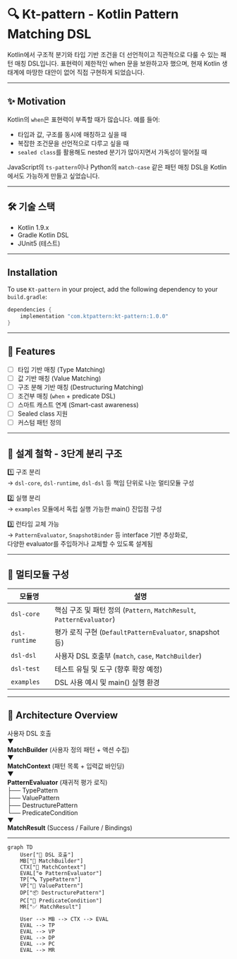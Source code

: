# 🔍 Kt-pattern - Kotlin Pattern Matching DSL

Kotlin에서 구조적 분기와 타입 기반 조건을 더 선언적이고 직관적으로 다룰 수 있는 패턴 매칭 DSL입니다.
표현력이 제한적인 when 문을 보완하고자 했으며, 현재 Kotlin 생태계에 마땅한 대안이 없어 직접 구현하게 되었습니다.

---

## ✨ Motivation

Kotlin의 `when`은 표현력이 부족할 때가 많습니다. 예를 들어:

- 타입과 값, 구조를 동시에 매칭하고 싶을 때
- 복잡한 조건문을 선언적으로 다루고 싶을 때
- `sealed class`를 활용해도 nested 분기가 많아지면서 가독성이 떨어질 때

JavaScript의 `ts-pattern`이나 Python의 `match-case` 같은 패턴 매칭 DSL을 Kotlin에서도 가능하게 만들고 싶었습니다.

---

## 🛠 기술 스택

- Kotlin 1.9.x
- Gradle Kotlin DSL
- JUnit5 (테스트)

---

## Installation

To use `Kt-pattern` in your project, add the following dependency to your `build.gradle`:

```gradle
dependencies {
    implementation "com.ktpattern:kt-pattern:1.0.0"
}
```

---

## 🚀 Features

- [ ] 타입 기반 매칭 (Type Matching)
- [ ] 값 기반 매칭 (Value Matching)
- [ ] 구조 분해 기반 매칭 (Destructuring Matching)
- [ ] 조건부 매칭 (`when` + predicate DSL)
- [ ] 스마트 캐스트 연계 (Smart-cast awareness)
- [ ] Sealed class 지원
- [ ] 커스텀 패턴 정의

---

## 🧠 설계 철학 - 3단계 분리 구조

1️⃣ 구조 분리  
→ `dsl-core`, `dsl-runtime`, `dsl-dsl` 등 책임 단위로 나눈 멀티모듈 구성

2️⃣ 실행 분리  
→ `examples` 모듈에서 독립 실행 가능한 main() 진입점 구성

3️⃣ 런타임 교체 가능  
→ `PatternEvaluator`, `SnapshotBinder` 등 interface 기반 추상화로,  
   다양한 evaluator를 주입하거나 교체할 수 있도록 설계됨

---

## 🧩 멀티모듈 구성

| 모듈명        | 설명 |
|---------------|------|
| `dsl-core`     | 핵심 구조 및 패턴 정의 (`Pattern`, `MatchResult`, `PatternEvaluator`) |
| `dsl-runtime`  | 평가 로직 구현 (`DefaultPatternEvaluator`, snapshot 등) |
| `dsl-dsl`      | 사용자 DSL 호출부 (`match`, `case`, `MatchBuilder`) |
| `dsl-test`     | 테스트 유틸 및 도구 (향후 확장 예정) |
| `examples`     | DSL 사용 예시 및 main() 실행 환경 |

---

## 🧱 Architecture Overview

사용자 DSL 호출  
▼  
**MatchBuilder** (사용자 정의 패턴 + 액션 수집)  
▼  
**MatchContext** (패턴 목록 + 입력값 바인딩)  
▼  
**PatternEvaluator** (재귀적 평가 로직)  
├── TypePattern  
├── ValuePattern  
├── DestructurePattern  
└── PredicateCondition  
▼  
**MatchResult** (Success / Failure / Bindings)

---

```mermaid
graph TD
    User["👤 DSL 호출"]
    MB["🧱 MatchBuilder"]
    CTX["🌿 MatchContext"]
    EVAL["⚙️ PatternEvaluator"]
    TP["🔤 TypePattern"]
    VP["🔢 ValuePattern"]
    DP["📦 DestructurePattern"]
    PC["📃 PredicateCondition"]
    MR["✅ MatchResult"]

    User --> MB --> CTX --> EVAL
    EVAL --> TP
    EVAL --> VP
    EVAL --> DP
    EVAL --> PC
    EVAL --> MR